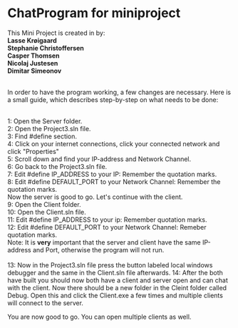 # ChatProgram for miniproject
This Mini Project is created in by:<br>
<b>Lasse Krøigaard</b><br>
<b>Stephanie Christoffersen</b><br>
<b>Casper Thomsen</b><br>
<b>Nicolaj Justesen</b><br>
<b>Dimitar Simeonov</b><br><br>

In order to have the program working, a few changes are necessary. Here is a small guide, which describes step-by-step on what needs to be done:<br><br>

1: Open the Server folder.<br>
2: Open the Project3.sln file.<br>
3: Find #define section.<br>
4: Click on your internet connections, click your connected network and click "Properties"<br>
5: Scroll down and find your IP-address and Network Channel.<br>
6: Go back to the Project3.sln file.<br>
7: Edit #define IP_ADDRESS to your IP: Remember the quotation marks.<br>
8: Edit #define DEFAULT_PORT to your Network Channel: Remember the quotation marks. <br>
Now the server is good to go. Let's continue with the client.<br>
9: Open the Client folder.<br>
10: Open the Client.sln file.<br>
11: Edit #define IP_ADDRESS to your ip: Remember quotation marks.<br>
12: Edit #define DEFAULT_PORT to your Network Channel: Remeber quotation marks.<br>
Note: It is <b>very</b> important that the server and client have the same IP-address and Port, otherwise the program will not run.<br><br>
13: Now in the Project3.sln file press the button labeled local windows debugger and the same in the Client.sln file afterwards.
14: After the both have built you should now both have a client and server open and can chat with the client. Now there should be a new folder in the Cleint folder called Debug. Open this and click the Client.exe a few times and multiple clients will connect to the server.

You are now good to go. You can open multiple clients as well.
